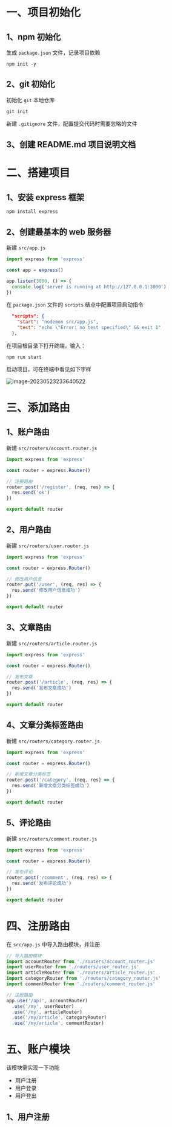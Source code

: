 # 一、项目初始化

## 1、npm 初始化

生成 `package.json` 文件，记录项目依赖

~~~
npm init -y
~~~

## 2、git 初始化

初始化 `git` 本地仓库

~~~
git init
~~~

新建 `.gitignore` 文件，配置提交代码时需要忽略的文件

## 3、创建 README.md 项目说明文档

# 二、搭建项目

## 1、安装 express 框架

~~~
npm install express
~~~



## 2、创建最基本的 web 服务器

新建 `src/app.js`

~~~js
import express from 'express'

const app = express()

app.listen(3000, () => {
  console.log('server is running at http://127.0.0.1:3000')
})
~~~

在 `package.json` 文件的 `scripts` 结点中配置项目启动指令

~~~json
  "scripts": {
    "start": "nodemon src/app.js",
    "test": "echo \"Error: no test specified\" && exit 1"
  },
~~~

在项目根目录下打开终端，输入：

~~~
npm run start
~~~

启动项目，可在终端中看见如下字样

![image-20230523233640522](assets/image-20230523233640522.png)

# 三、添加路由

## 1、账户路由

新建 `src/routers/account.router.js`

~~~js
import express from 'express'

const router = express.Router()

// 注册路由
router.post('/register', (req, res) => {
  res.send('ok')
})

export default router
~~~

## 2、用户路由

新建 `src/routers/user.router.js`

~~~js
import express from 'express'

const router = express.Router()

// 修改用户信息
router.put('/user', (req, res) => {
  res.send('修改用户信息成功')
})

export default router
~~~

## 3、文章路由

新建 `src/routers/article.router.js`

~~~js
import express from 'express'

const router = express.Router()

// 发布文章
router.post('/article', (req, res) => {
  res.send('发布文章成功')
})

export default router
~~~

## 4、文章分类标签路由

新建 `src/routers/category.router.js`

~~~js
import express from 'express'

const router = express.Router()

// 新增文章分类标签
router.post('/category', (req, res) => {
  res.send('新增文章分类标签成功')
})

export default router
~~~

## 5、评论路由

新建 `src/routers/comment.router.js`

~~~js
import express from 'express'

const router = express.Router()

// 发布评论
router.post('/comment', (req, res) => {
  res.send('发布评论成功')
})

export default router
~~~

# 四、注册路由

在 `src/app.js` 中导入路由模块，并注册

~~~js
// 导入路由模块
import accountRouter from './routers/account_router.js'
import userRouter from './routers/user_router.js'
import articleRouter from './routers/article_router.js'
import categoryRouter from './routers/category_router.js'
import commentRouter from './routers/comment_router.js'

// 注册路由
app.use('/api', accountRouter)
  .use('/my', userRouter)
  .use('/my', articleRouter)
  .use('/my/article', categoryRouter)
  .use('/my/article', commentRouter)
~~~

# 五、账户模块

该模块需实现一下功能

- 用户注册
- 用户登录
- 用户登出

## 1、用户注册



































